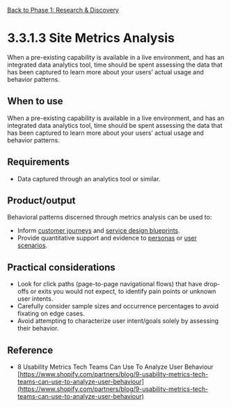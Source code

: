 [Back to Phase 1: Research & Discovery](3-3-research.md)

# 3.3.1.3 Site Metrics Analysis

When a pre-existing capability is available in a live environment, and has an integrated data analytics tool, time should be spent assessing the data that has been captured to learn more about your users’ actual usage and behavior patterns.

## When to use

When a pre-existing capability is available in a live environment, and has an integrated data analytics tool, time should be spent assessing the data that has been captured to learn more about your users’ actual usage and behavior patterns.

## Requirements

- Data captured through an analytics tool or similar.

## Product/output

Behavioral patterns discerned through metrics analysis can be used to:
- Inform [customer journeys](3-3-2-3-journey.md) and [service design blueprints](3-3-2-4-blueprints.md).
- Provide quantitative support and evidence to [personas](3-3-2-1-personas.md) or [user scenarios](3-3-2-2-scenarios.md).

## Practical considerations

- Look for click paths (page-to-page navigational flows) that have drop-offs or exits you would not expect, to identify pain points or unknown user intents. 
- Carefully consider sample sizes and occurrence percentages to avoid fixating on edge cases.
- Avoid attempting to characterize user intent/goals solely by assessing their behavior.

## Reference

- 8 Usability Metrics Tech Teams Can Use To Analyze User Behaviour [https://www.shopify.com/partners/blog/9-usability-metrics-tech-teams-can-use-to-analyze-user-behaviour](https://www.shopify.com/partners/blog/9-usability-metrics-tech-teams-can-use-to-analyze-user-behaviour)